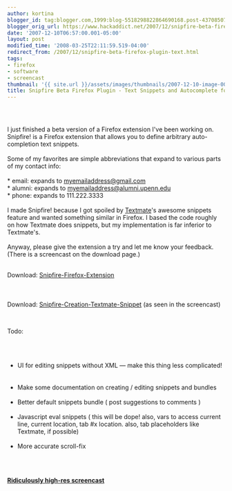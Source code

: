 ```yaml
---
author: kortina
blogger_id: tag:blogger.com,1999:blog-5518298822864690168.post-4370850705284512014
blogger_orig_url: https://www.hackaddict.net/2007/12/snipfire-beta-firefox-plugin-text.html
date: '2007-12-10T06:57:00.001-05:00'
layout: post
modified_time: '2008-03-25T22:11:59.519-04:00'
redirect_from: /2007/12/snipfire-beta-firefox-plugin-text.html
tags:
- firefox
- software
- screencast
thumbnail: '{{ site.url }}/assets/images/thumbnails/2007-12-10-image-0000.png'
title: Snipfire Beta Firefox Plugin - Text Snippets and Autocomplete for Firefox
---
```


<img alt="" border="0" id="BLOGGER_PHOTO_ID_5142371967105415682" src="{{ site.url }}/assets/images/2007-12-10-image-0000.png" style="display:block; margin:0px auto 10px; text-align:center; "/><br/><br/>I just finished a beta version of a Firefox extension I've been working on.  Snipfire! is a Firefox extension that allows you to define arbitrary auto-completion text snippets.<br/><br/>Some of my favorites are simple abbreviations that expand to various parts of my contact info:<br/><br/>    * email: expands to myemailaddress@gmail.com<br/>    * alumni: expands to myemailaddress@alumni.upenn.edu<br/>    * phone: expands to 111.222.3333<br/><br/>I made Snipfire! because I got spoiled by <a href="http://macromates.com">Textmate</a>'s awesome snippets feature and wanted something similar in Firefox.  I based the code roughly on how Textmate does snippets, but my implementation is far inferior to Textmate's.<br/><br/>Anyway, please give the extension a try and let me know your feedback.  (There is a screencast on the download page.)<br/><br/><p>Download: <a href="http://kortina.net/uploads/snipfire.xpi" title="Snipfire-Firefox-Extension">Snipfire-Firefox-Extension<br/><br/></a><br/><br/>Download: <a href="http://kortina.net/uploads/new-snipfire-tab-trigger.tmSnippet" title="Snipfire-Creation-Textmate-Snippet">Snipfire-Creation-Textmate-Snippet</a> (as seen in the screencast)</p><br/><p>Todo:</p><br/><ul><br/><li>UI for editing snippets without XML — make this thing less complicated!</li><br/><br/><li>Make some documentation on creating / editing snippets and bundles</li><br/><li>Better default snippets bundle ( post suggestions to comments )</li><br/><li>Javascript eval snippets ( this will be dope! also, vars to access current line, current location, tab #x location.  also, tab placeholders like Textmate, if possible)</li><br/><li>More accurate scroll-fix</li><br/></ul><br/><p><a href="http://www.screencast.com/users/kortina/folders/Jing/media/e0dc4e76-a7fb-4ed9-8d76-20e6a2bb25a9"><strong>Ridiculously high-res screencast</strong></a></p>